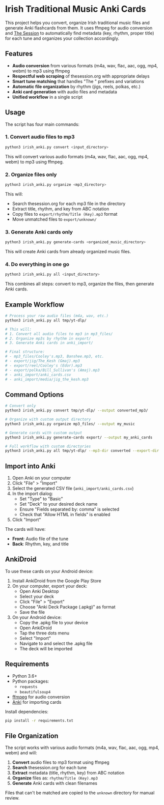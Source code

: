 # Irish Traditional Music Anki Cards

This project helps you convert, organize Irish traditional music files and generate Anki flashcards from them. It uses ffmpeg for audio conversion and [The Session](https://thesession.org/) to automatically find metadata (key, rhythm, proper title) for each tune and organizes your collection accordingly.

## Features

- **Audio conversion** from various formats (m4a, wav, flac, aac, ogg, mp4, webm) to mp3 using ffmpeg
- **Respectful web scraping** of thesession.org with appropriate delays
- **Smart tune matching** that handles "The " prefixes and variations
- **Automatic file organization** by rhythm (jigs, reels, polkas, etc.)
- **Anki card generation** with audio files and metadata
- **Unified workflow** in a single script

## Usage

The script has four main commands:

### 1. Convert audio files to mp3
```bash
python3 irish_anki.py convert <input_directory>
```

This will convert various audio formats (m4a, wav, flac, aac, ogg, mp4, webm) to mp3 using ffmpeg.

### 2. Organize files only
```bash
python3 irish_anki.py organize <mp3_directory>
```

This will:
- Search thesession.org for each mp3 file in the directory
- Extract title, rhythm, and key from ABC notation
- Copy files to `export/rhythm/Title (Key).mp3` format
- Move unmatched files to `export/unknown/`

### 3. Generate Anki cards only
```bash
python3 irish_anki.py generate-cards <organized_music_directory>
```

This will create Anki cards from already organized music files.

### 4. Do everything in one go
```bash
python3 irish_anki.py all <input_directory>
```

This combines all steps: convert to mp3, organize the files, then generate Anki cards.

## Example Workflow

```bash
# Process your raw audio files (m4a, wav, etc.)
python3 irish_anki.py all tmp/yt-dlp/

# This will:
# 1. Convert all audio files to mp3 in mp3_files/
# 2. Organize mp3s by rhythm in export/
# 3. Generate Anki cards in anki_import/

# Final structure:
# - mp3_files/Cooley's.mp3, Banshee.mp3, etc.
# - export/jig/The_Kesh (Gmaj).mp3
# - export/reel/Cooley's (Edor).mp3
# - export/polka/Bill_Sullivan's (Amaj).mp3
# - anki_import/anki_cards.csv
# - anki_import/media/jig_the_kesh.mp3
```

## Command Options

```bash
# Convert only
python3 irish_anki.py convert tmp/yt-dlp/ --output converted_mp3/

# Organize with custom output directory
python3 irish_anki.py organize mp3_files/ --output my_music

# Generate cards with custom output
python3 irish_anki.py generate-cards export/ --output my_anki_cards

# Full workflow with custom directories
python3 irish_anki.py all tmp/yt-dlp/ --mp3-dir converted --export-dir organized --anki-dir flashcards
```

## Import into Anki

1. Open Anki on your computer
2. Click "File" > "Import"
3. Select the generated CSV file (`anki_import/anki_cards.csv`)
4. In the import dialog:
   - Set "Type" to "Basic"
   - Set "Deck" to your desired deck name
   - Ensure "Fields separated by: comma" is selected
   - Check that "Allow HTML in fields" is enabled
5. Click "Import"

The cards will have:
- **Front**: Audio file of the tune
- **Back**: Rhythm, key, and title

## AnkiDroid

To use these cards on your Android device:

1. Install AnkiDroid from the Google Play Store
2. On your computer, export your deck:
   - Open Anki Desktop
   - Select your deck
   - Click "File" > "Export"
   - Choose "Anki Deck Package (.apkg)" as format
   - Save the file
3. On your Android device:
   - Copy the .apkg file to your device
   - Open AnkiDroid
   - Tap the three dots menu
   - Select "Import"
   - Navigate to and select the .apkg file
   - The deck will be imported

## Requirements

- Python 3.6+
- Python packages:
  - `requests`
  - `beautifulsoup4`
- [ffmpeg](https://ffmpeg.org/download.html) for audio conversion
- [Anki](https://apps.ankiweb.net/) for importing cards

Install dependencies:
```bash
pip install -r requirements.txt
```

## File Organization

The script works with various audio formats (m4a, wav, flac, aac, ogg, mp4, webm) and will:

1. **Convert** audio files to mp3 format using ffmpeg
2. **Search** thesession.org for each tune
3. **Extract** metadata (title, rhythm, key) from ABC notation
4. **Organize** files as: `rhythm/Title (Key).mp3`
5. **Generate** Anki cards with clean filenames

Files that can't be matched are copied to the `unknown` directory for manual review.